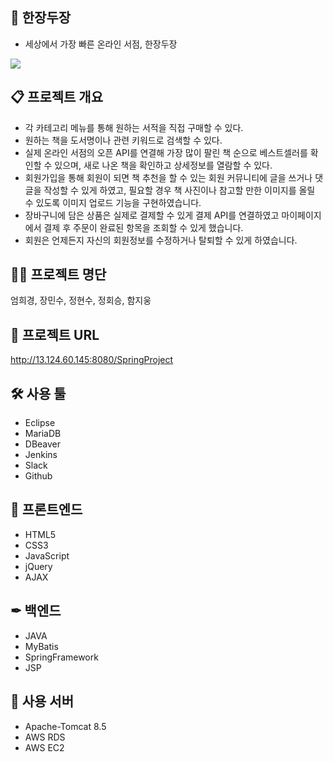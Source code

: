 ## 📘 한장두장
* 세상에서 가장 빠른 온라인 서점, 한장두장
<img src="Docs/smary.gif">


## 📋 프로젝트 개요
* 각 카테고리 메뉴를 통해 원하는 서적을 직접 구매할 수 있다.
* 원하는 책을 도서명이나 관련 키워드로 검색할 수 있다.
* 실제 온라인 서점의 오픈 API를 연결해 가장 많이 팔린 책 순으로 베스트셀러를 확인할 수 있으며, 새로 나온 책을 확인하고 상세정보를 열람할 수 있다.
* 회원가입을 통해 회원이 되면 책 추천을 할 수 있는 회원 커뮤니티에 글을 쓰거나 댓글을 작성할 수 있게 하였고, 필요할 경우 책 사진이나 참고할 만한 이미지를 올릴 수 있도록 이미지 업로드 기능을 구현하였습니다.
* 장바구니에 담은 상품은 실제로 결제할 수 있게 결제 API를 연결하였고 마이페이지에서 결제 후 주문이 완료된 항목을 조회할 수 있게 했습니다.
* 회원은 언제든지 자신의 회원정보를 수정하거나 탈퇴할 수 있게 하였습니다.


## 👫👬 프로젝트 명단
엄희경, 장민수, 정현수, 정회승, 함지웅


## :link: 프로젝트 URL
http://13.124.60.145:8080/SpringProject


## 🛠 사용 툴
* Eclipse
* MariaDB
* DBeaver
* Jenkins
* Slack
* Github


## 🎈 프론트엔드
* HTML5
* CSS3
* JavaScript
* jQuery
* AJAX


## ✒ 백엔드
* JAVA
* MyBatis
* SpringFramework
* JSP


## 📌 사용 서버
* Apache-Tomcat 8.5
* AWS RDS
* AWS EC2
